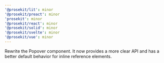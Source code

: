 ```yaml
---
'@prosekit/lit': minor
'@prosekit/preact': minor
'prosekit': minor
'@prosekit/react': minor
'@prosekit/solid': minor
'@prosekit/svelte': minor
'@prosekit/vue': minor
---
```


Rewrite the Popover component. It now provides a more clear API and has a better default behavior for inline reference elements.
